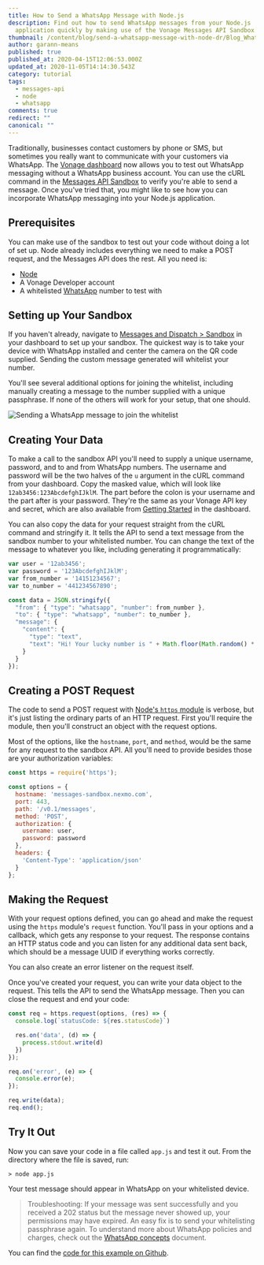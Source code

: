 ```yaml
---
title: How to Send a WhatsApp Message with Node.js
description: Find out how to send WhatsApp messages from your Node.js
  application quickly by making use of the Vonage Messages API Sandbox.
thumbnail: /content/blog/send-a-whatsapp-message-with-node-dr/Blog_WhatsApp_Node-js_1200x600.png
author: garann-means
published: true
published_at: 2020-04-15T12:06:53.000Z
updated_at: 2020-11-05T14:14:30.543Z
category: tutorial
tags:
  - messages-api
  - node
  - whatsapp
comments: true
redirect: ""
canonical: ""
---
```

Traditionally, businesses contact customers by phone or SMS, but sometimes you really want to communicate with your customers via WhatsApp. The [Vonage dashboard](https://dashboard.nexmo.com/) now allows you to test out WhatsApp messaging without a WhatsApp business account. You can use the cURL command in the [Messages API Sandbox](https://dashboard.nexmo.com/messages/sandbox) to verify you're able to send a message. Once you've tried that, you might like to see how you can incorporate WhatsApp messaging into your Node.js application.

## Prerequisites

You can make use of the sandbox to test out your code without doing a lot of set up. Node already includes everything we need to make a POST request, and the Messages API does the rest. All you need is:

* [Node](https://nodejs.org/)
* A Vonage Developer account
* A whitelisted [WhatsApp](https://www.whatsapp.com/) number to test with

<sign-up number></sign-up>

## Setting up Your Sandbox

If you haven't already, navigate to [Messages and Dispatch &gt; Sandbox](https://dashboard.nexmo.com/messages/sandbox) in your dashboard to set up your sandbox. The quickest way is to take your device with WhatsApp installed and center the camera on the QR code supplied. Sending the custom message generated will whitelist your number.

You'll see several additional options for joining the whitelist, including manually creating a message to the number supplied with a unique passphrase. If none of the others will work for your setup, that one should. 

![Sending a WhatsApp message to join the whitelist](/content/blog/how-to-send-a-whatsapp-message-with-node-js/whatsapp-whitelisting.jpeg "Sending a WhatsApp message to join the whitelist")

## Creating Your Data

To make a call to the sandbox API you'll need to supply a unique username, password, and to and from WhatsApp numbers. The username and password will be the two halves of the `u` argument in the cURL command from your dashboard. Copy the masked value, which will look like `12ab3456:123AbcdefghIJklM`. The part before the colon is your username and the part after is your password. They're the same as your Vonage API key and secret, which are also available from [Getting Started](https://dashboard.nexmo.com/getting-started-guide) in the dashboard.

You can also copy the data for your request straight from the cURL command and stringify it. It tells the API to send a text message from the sandbox number to your whitelisted number. You can change the text of the message to whatever you like, including generating it programmatically:

```javascript
var user = '12ab3456';
var password = '123AbcdefghIJklM';
var from_number = '14151234567';
var to_number = '441234567890';

const data = JSON.stringify({
  "from": { "type": "whatsapp", "number": from_number },
  "to": { "type": "whatsapp", "number": to_number },
  "message": {
    "content": {
      "type": "text",
      "text": "Hi! Your lucky number is " + Math.floor(Math.random() * 100)
    }
  }
});
```

## Creating a POST Request

The code to send a POST request with [Node's `https` module](https://nodejs.org/api/https.html) is verbose, but it's just listing the ordinary parts of an HTTP request. First you'll require the module, then you'll construct an object with the request options. 

Most of the options, like the `hostname`, `port`, and `method`, would be the same for any request to the sandbox API. All you'll need to provide besides those are your authorization variables:

```javascript
const https = require('https');

const options = {
  hostname: 'messages-sandbox.nexmo.com',
  port: 443,
  path: '/v0.1/messages',
  method: 'POST',
  authorization: {
    username: user,
    password: password
  },
  headers: {
    'Content-Type': 'application/json'
  }
};
```

## Making the Request

With your request options defined, you can go ahead and make the request using the `https` module's `request` function. You'll pass in your options and a callback, which gets any response to your request. The response contains an HTTP status code and you can listen for any additional data sent back, which should be a message UUID if everything works correctly. 

You can also create an error listener on the request itself.

Once you've created your request, you can write your data object to the request. This tells the API to send the WhatsApp message. Then you can close the request and end your code:

```javascript
const req = https.request(options, (res) => {
  console.log(`statusCode: ${res.statusCode}`)

  res.on('data', (d) => {
    process.stdout.write(d)
  })
});

req.on('error', (e) => {
  console.error(e);
});

req.write(data);
req.end();
```

## Try It Out

Now you can save your code in a file called `app.js` and test it out. From the directory where the file is saved, run:

```shell
> node app.js
```

Your test message should appear in WhatsApp on your whitelisted device.

> Troubleshooting: If your message was sent successfully and you received a 202 status but the message never showed up, your permissions may have expired. An easy fix is to send your whitelisting passphrase again. To understand more about WhatsApp policies and charges, check out the [WhatsApp concepts](https://developer.nexmo.com/messages/concepts/whatsapp) document.

You can find the [code for this example on Github](https://github.com/nexmo-community/send-whatsapp-with-node/).